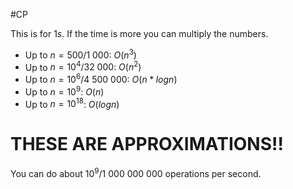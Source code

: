 #CP 

This is for $1s$. If the time is more you can multiply the numbers.
- Up to $n=500/1\:000$: $O(n^3)$
- Up to $n=10^4/32 \:000$: $O(n^2)$
- Up to $n=10^6/4\:500\:000$: $O(n*logn)$
- Up to $n=10^9$: $O(n)$
- Up to $n=10^{18}$: $O(logn)$

# THESE ARE APPROXIMATIONS!! 
You can do about $10^9/1\:000\:000\:000$ operations per second. 
